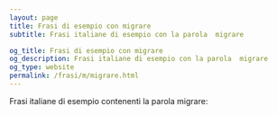 ```yaml
---
layout: page
title: Frasi di esempio con migrare 
subtitle: Frasi italiane di esempio con la parola  migrare

og_title: Frasi di esempio con migrare 
og_description: Frasi italiane di esempio con la parola  migrare
og_type: website
permalink: /frasi/m/migrare.html
---
```


Frasi italiane di esempio contenenti la parola migrare:


